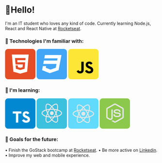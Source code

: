 # 👋Hello!

I'm an IT student who loves any kind of code. 
Currently learning Node.js, React and React Native at [Rocketseat](https://rocketseat.com.br/).

### 🧠 Technologies I'm familiar with:

![html5](https://raw.githubusercontent.com/gabrielkuhn/gabrielkuhn/e76756a0dc18614c2d753604fa9b08787b9a41ae/assets/html5.svg) ![css3](https://raw.githubusercontent.com/gabrielkuhn/gabrielkuhn/e76756a0dc18614c2d753604fa9b08787b9a41ae/assets/css3.svg)  ![javascript](https://raw.githubusercontent.com/gabrielkuhn/gabrielkuhn/e76756a0dc18614c2d753604fa9b08787b9a41ae/assets/javascript.svg) 

### 📖 I'm learning:
![typescript](https://raw.githubusercontent.com/gabrielkuhn/gabrielkuhn/e76756a0dc18614c2d753604fa9b08787b9a41ae/assets/typescript.svg) ![react](https://raw.githubusercontent.com/gabrielkuhn/gabrielkuhn/e76756a0dc18614c2d753604fa9b08787b9a41ae/assets/reactjs.svg) ![react-native](https://raw.githubusercontent.com/gabrielkuhn/gabrielkuhn/e76756a0dc18614c2d753604fa9b08787b9a41ae/assets/react-native.svg) ![nodeJS](https://raw.githubusercontent.com/gabrielkuhn/gabrielkuhn/e76756a0dc18614c2d753604fa9b08787b9a41ae/assets/node.svg) 


### 🚩 Goals for the future:

•   Finish the GoStack bootcamp at [Rocketseat](https://rocketseat.com.br/).
•   Be more active on [Linkedin](https://www.linkedin.com/in/gustavo-henrique-riedo-martinho-a55153145/).
•   Improve my web and mobile experience.
